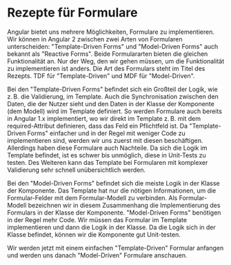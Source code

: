 # Rezepte für Formulare

Angular bietet uns mehrere Möglichkeiten, Formulare zu implementieren.
Wir können in Angular 2 zwischen zwei Arten von Formularen unterscheiden: "Template-Driven Forms" und "Model-Driven Forms" auch bekannt als "Reactive Forms".
Beide Formulararten bieten die gleichen Funktionalität an.
Nur der Weg, den wir gehen müssen, um die Funktionalität zu implementieren ist anders.
Die Art des Formulars steht im Titel des Rezepts.
TDF für "Template-Driven" und MDF für "Model-Driven".

Bei den "Template-Driven Forms" befindet sich ein Großteil der Logik, wie z. B. die Validierung, im Template.
Auch die Synchronisation zwischen den Daten, die der Nutzer sieht und den Daten in der Klasse der Komponente (dem Modell) wird im Template definiert.
So werden Formulare auch bereits in Angular 1.x implementiert, wo wir direkt im Template z. B. mit dem required-Attribut definieren, dass das Feld ein Pflichtfeld ist.
Da "Template-Driven Forms" einfacher und in der Regel mit weniger Code zu implementieren sind, werden wir uns zuerst mit diesen beschäftigen.
Allerdings haben diese Formulare auch Nachteile.
Da sich die Logik im Template befindet, ist es schwer bis unmöglich, diese in Unit-Tests zu testen.
Des Weiteren kann das Template bei Formularen mit komplexer Validierung sehr schnell unübersichtlich werden.

Bei den "Model-Driven Forms" befindet sich die meiste Logik in der Klasse der Komponente.
Das Template hat nur die nötigen Informationen, um die Formular-Felder mit dem Formular-Modell zu verbinden.
Als Formular-Modell bezeichnen wir in diesem Zusammenhang die Implementierung des Formulars in der Klasse der Komponente.
"Model-Driven Forms" benötigen in der Regel mehr Code.
Wir müssen das Formular im Template implementieren und dann die Logik in der Klasse.
Da die Logik sich in der Klasse befindet, können wir die Komponente gut Unit-testen.

Wir werden jetzt mit einem einfachen "Template-Driven" Formular anfangen und werden uns danach "Model-Driven" Formulare anschauen.

